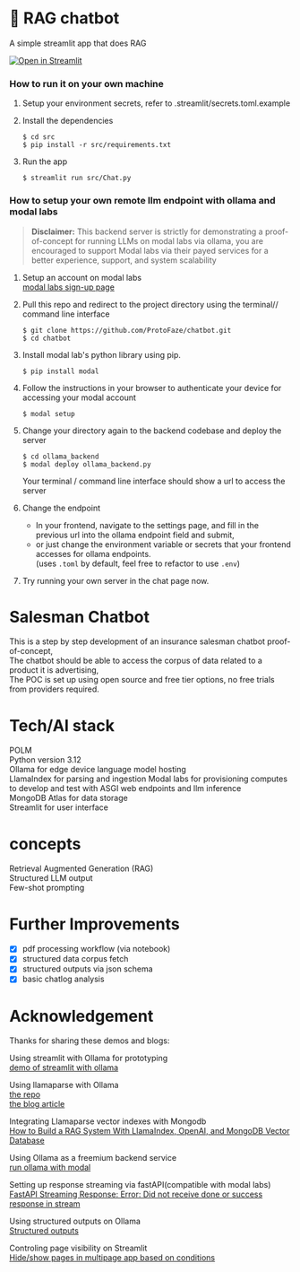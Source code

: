 # 💬 RAG chatbot

A simple streamlit app that does RAG 

[![Open in Streamlit](https://static.streamlit.io/badges/streamlit_badge_black_white.svg)](https://poc-gmbis-chatbot.streamlit.app/)

### How to run it on your own machine
1. Setup your environment secrets, refer to .streamlit/secrets.toml.example

2. Install the dependencies

   ```
   $ cd src
   $ pip install -r src/requirements.txt
   ```

3. Run the app

   ```
   $ streamlit run src/Chat.py
   ```

### How to setup your own remote llm endpoint with ollama and modal labs
> **Disclaimer:** This backend server is strictly for demonstrating a proof-of-concept for running LLMs on modal labs via ollama, you are encouraged to support Modal labs via their payed services for a better experience, support, and system scalability

1. Setup an account on modal labs  
   [modal labs sign-up page](https://modal.com/signup?next=%2Fapps)

2. Pull this repo and redirect to the project directory using the terminal// command line interface
   ```
   $ git clone https://github.com/ProtoFaze/chatbot.git   
   $ cd chatbot
   ```

3. Install modal lab's python library using pip.
   ```
   $ pip install modal
   ```

4. Follow the instructions in your browser to authenticate your device for accessing your modal account
   ```
   $ modal setup
   ```

5. Change your directory again to the backend codebase and deploy the server
   ```
   $ cd ollama_backend
   $ modal deploy ollama_backend.py
   ```
   Your terminal / command line interface should show a url to access the server

6. Change the endpoint
   - In your frontend, navigate to the settings page, and fill in the previous url into the ollama endpoint field and submit, 
   - or just change the environment variable or secrets that your frontend accesses for ollama endpoints.  
   (uses `.toml` by default, feel free to refactor to use `.env`)

7. Try running your own server in the chat page now.

# Salesman Chatbot
This is a step by step development of an insurance salesman chatbot proof-of-concept,    
The chatbot should be able to access the corpus of data related to a product it is advertising,   
The POC is set up using open source and free tier options, no free trials from providers required.


# Tech/AI stack  
POLM  
Python version 3.12  
Ollama for edge device language model hosting  
LlamaIndex for parsing and ingestion
Modal labs for provisioning computes to develop and test with ASGI web endpoints and llm inference  
MongoDB Atlas for data storage  
Streamlit for user interface  
# concepts
Retrieval Augmented Generation (RAG)  
Structured LLM output  
Few-shot prompting

# Further Improvements
- [x] pdf processing workflow  (via notebook)
- [x] structured data corpus fetch
- [x] structured outputs via json schema
- [x] basic chatlog analysis

# Acknowledgement
Thanks for sharing these demos and blogs:  

Using streamlit with Ollama for prototyping   
[demo of streamlit with ollama](https://github.com/tonykipkemboi/ollama_streamlit_demos/blob/main/01_%F0%9F%92%AC_Chat.py)  

Using llamaparse with Ollama  
[the repo](https://github.com/sudarshan-koirala/llamaparser-example/blob/main/parser-ollama.py)   
[the blog article](https://medium.com/@sudarshan-koirala/super-easy-way-to-parse-pdfs-a528fc9c2ea6)  

Integrating Llamaparse vector indexes with Mongodb  
[How to Build a RAG System With LlamaIndex, OpenAI, and MongoDB Vector Database](https://www.mongodb.com/developer/products/atlas/rag-with-polm-stack-llamaindex-openai-mongodb/)  

Using Ollama as a freemium backend service  
[run ollama with modal](https://github.com/irfansharif/ollama-modal)

Setting up response streaming via fastAPI(compatible with modal labs)  
[FastAPI Streaming Response: Error: Did not receive done or success response in stream](https://kontext.tech/article/1377/fastapi-streaming-response-error-did-not-receive-done-or-success-response-in-stream) 

Using structured outputs on Ollama  
[Structured outputs](https://ollama.com/blog/structured-outputs)

Controling page visibility on Streamlit  
[Hide/show pages in multipage app based on conditions](https://discuss.streamlit.io/t/hide-show-pages-in-multipage-app-based-on-conditions/28642)